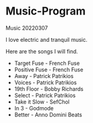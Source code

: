 # Music-Program
Music 20220307

I love electric and tranquil music.

Here are the songs I will find.

<ul>
  <li> Target Fuse - French Fuse
  <li> Positive Fuse - French Fuse
  <li> Away - Patrick Patrikios
  <li> Voices - Patrick Patrikios
  <li> 19th Floor - Bobby Richards
  <li> Select - Patrick Patrikios
  <li> Take it Slow - SefChol
  <li> In 3 - Godmode
  <li> Better - Anno Domini Beats
</ul>
